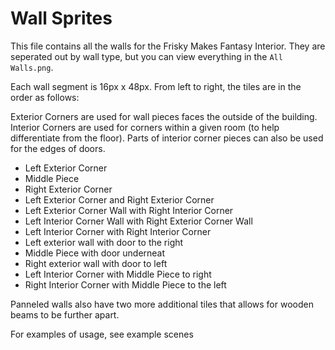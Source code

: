 # Wall Sprites

This file contains all the walls for the Frisky Makes Fantasy Interior. They are seperated out by wall type, but you can view everything in the `All Walls.png`.

Each wall segment is 16px x 48px. From left to right, the tiles are in the order as follows:

Exterior Corners are used for wall pieces faces the outside of the building. Interior Corners are used for corners within a given room (to help differentiate from the floor). Parts of interior corner pieces can also be used for the edges of doors.

- Left Exterior Corner
- Middle Piece
- Right Exterior Corner
- Left Exterior Corner and Right Exterior Corner
- Left Exterior Corner Wall with Right Interior Corner
- Left Interior Corner Wall with Right Exterior Corner Wall
- Left Interior Corner with Right Interior Corner
- Left exterior wall with door to the right
- Middle Piece with door underneat
- Right exterior wall with door to left
- Left Interior Corner with Middle Piece to right
- Right Interior Corner with Middle Piece to the left

Panneled walls also have two more additional tiles that allows for wooden beams to be further apart.

For examples of usage, see example scenes
